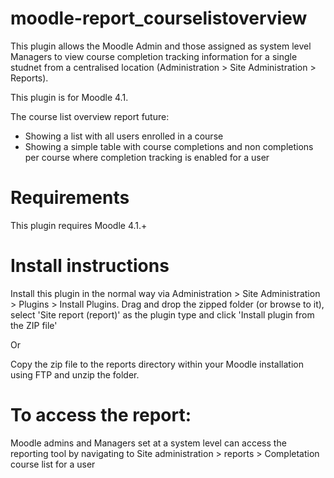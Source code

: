 # moodle-report_courselistoverview

This plugin allows the Moodle Admin and those assigned as system level Managers to view course completion tracking information for a single studnet from a centralised location (Administration > Site Administration > Reports).

This plugin is for Moodle  4.1.

The course list overview report future:

- Showing a list with all users enrolled in a course
- Showing a simple table with course completions and non completions per course where completion tracking is enabled for a user 
# Requirements
This plugin requires Moodle  4.1.+ 
# Install instructions
Install this plugin in the normal way via Administration > Site Administration > Plugins > Install Plugins.
Drag and drop the zipped folder (or browse to it), select 'Site report (report)' as the plugin type and click 'Install plugin from the ZIP file'

Or

Copy the zip file to the reports directory within your Moodle installation using FTP and unzip the folder. 
# To access the report:
Moodle admins and Managers set at a system level can access the reporting tool by navigating to Site administration > reports > Completation course list for a user